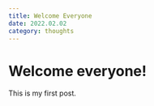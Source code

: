 ```yaml
---
title: Welcome Everyone
date: 2022.02.02
category: thoughts
---
```


# Welcome everyone!

This is my first post.
